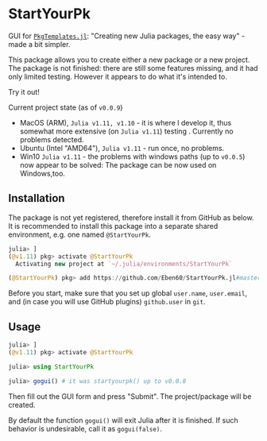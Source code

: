 # StartYourPk

GUI for [`PkgTemplates.jl`](https://github.com/JuliaCI/PkgTemplates.jl): "Creating new Julia packages, the easy way" - made a bit simpler.

This package allows you to create either a new package or a new project. The package is not finished: there are still some features missing, and it had only limited testing. However it appears to do what it's intended to. 

Try it out! 

Current project state (as of `v0.0.9`)
- MacOS (ARM), `Julia v1.11, v1.10` - it is where I develop it, thus somewhat more extensive (on `Julia v1.11`) testing . Currently no problems detected.
- Ubuntu (Intel "AMD64"), `Julia v1.11` - run once, no problems.
- Win10 `Julia v1.11` - the problems with windows paths (up to `v0.0.5`) now appear to be solved: The package can be now used on Windows,too.

## Installation

The package is not yet registered, therefore install it from GitHub as below. It is recommended to install this package into a separate shared environment, e.g. one named `@StartYourPk`. 

```julia
julia> ]
(@v1.11) pkg> activate @StartYourPk
  Activating new project at `~/.julia/environments/StartYourPk`

(@StartYourPk) pkg> add https://github.com/Eben60/StartYourPk.jl#master
```

Before you start, make sure that you set up global `user.name`, `user.email`, and (in case you will use GitHub plugins) `github.user` in `git`.

## Usage

```julia
julia> ]
(@v1.11) pkg> activate @StartYourPk

julia> using StartYourPk

julia> gogui() # it was startyourpk() up to v0.0.8
```

Then fill out the GUI form and press "Submit". The project/package will be created. 

By default the function `gogui()` will exit Julia after it is finished. If such behavior is undesirable, call it as `gogui(false)`.
